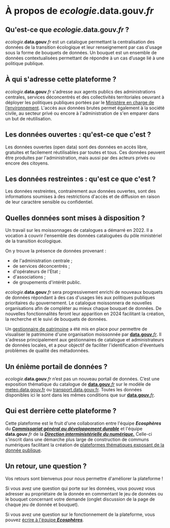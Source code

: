 # À propos de _ecologie_.**data.gouv**._fr_

## Qu'est-ce que _ecologie_.**data.gouv**._fr_ ?

_ecologie_.**data.gouv**._fr_ est un catalogue permettant la centralisation des données de la transition écologique et leur renseignement par cas d'usage sous la forme de bouquets de données. Un bouquet est un ensemble de données contextualisées permettant de répondre à un cas d’usage lié à une politique publique.

## À qui s'adresse cette plateforme ?

_ecologie_.**data.gouv**._fr_ s'adresse aux agents publics des administrations centrales, services déconcentrés et des collectivités territoriales oeuvrant à déployer les politiques publiques portées par le [Ministère en charge de l&rsquo;environnement](https://www.ecologie.gouv.fr/). L'accès aux données brutes permet également à la société civile, au secteur privé ou encore à l'administration de s'en emparer dans un but de réutilisation.

## Les données ouvertes&nbsp;: qu'est-ce que c'est ?

Les données ouvertes (open data) sont des données en accès libre, gratuites et facilement réutilisables par toutes et tous. Ces données peuvent être produites par l'administration, mais aussi par des acteurs privés ou encore des citoyens.

## Les données restreintes&nbsp;: qu'est ce que c'est ?

Les données restreintes, contrairement aux données ouvertes, sont des informations soumises à des restrictions d'accès et de diffusion en raison de leur caractère sensible ou confidentiel.

## Quelles données sont mises à disposition ?

Un travail sur les moissonnages de catalogues a démarré en 2022. Il a vocation à couvrir l'ensemble des données cataloguées du pôle ministériel de la transition écologique.

On y trouve la présence de données provenant&nbsp;:

- de l'administration centrale ;
- de services déconcentrés ;
- d'opérateurs de l'Etat ;
- d'associations ;
- de groupements d'intérêt public.

_ecologie_.**data.gouv**._fr_ sera progressivement enrichi de nouveaux bouquets de données répondant à des cas d'usages liés aux politiques publiques prioritaires du gouvernement. Le catalogue moissonnera de nouvelles organisations afin de compléter au mieux chaque bouquet de données. De nouvelles fonctionnalités feront leur apparition en 2024 facilitant la création, la recherche et le suivi de bouquets de données.

Un [gestionnaire de patrimoine](https://dashboard.data.developpement-durable.gouv.fr/superset/dashboard/gestionnaire-patrimoine-prod/?standalone=2) a été mis en place pour permettre de visualiser le patrimoine d'une organisation moissonnée par [**data.gouv**._fr_](https://data.gouv.fr/). Il s'adresse principalement aux gestionnaires de catalogue et administrateurs de données locales, et a pour objectif de faciliter l'identification d'éventuels problèmes de qualité des métadonnées.

## Un énième portail de données ?

_ecologie_.**data.gouv**._fr_ n’est pas un nouveau portail de données. C’est une exposition thématique du catalogue de [**data.gouv**._fr_](https://data.gouv.fr/) sur le modèle de [meteo.data.gouv.fr](https://meteo.data.gouv.fr/) ou [transport.data.gouv.fr](https://transport.data.gouv.fr/). Toutes les données disponibles ici le sont dans les mêmes conditions que sur [**data.gouv**._fr_](https://data.gouv.fr/).

## Qui est derrière cette plateforme ?

Cette plateforme est le fruit d'une collaboration entre l'équipe **_Ecosphères_** du [**_Commissariat général au développement durable_**](https://www.ecologie.gouv.fr/commissariat-general-au-developpement-durable-cgdd) et l'équipe **data.gouv**._fr_ de la [**_Direction interministérielle du numérique._**](https://www.numerique.gouv.fr/dinum/) Celle-ci s'inscrit dans une démarche plus large de construction de communs numériques facilitant la création de [plateformes thématiques exposant de la donnée publique](https://github.com/opendatateam/udata-front-kit).

## Un retour, une question ?

Vos retours sont bienvenus pour nous permettre d'améliorer la plateforme !

Si vous avez une question qui porte sur les données, vous pouvez vous adresser au propriétaire de la donnée en commentant le jeu de données ou le bouquet concernant votre demande (onglet discussion de la page de chaque jeu de donnée et bouquet).

Si vous avez une question sur le fonctionnement de la plateforme, vous pouvez [écrire à l'équipe **_Ecosphères_**](mailto:ecospheres@developpement-durable.gouv.fr).
